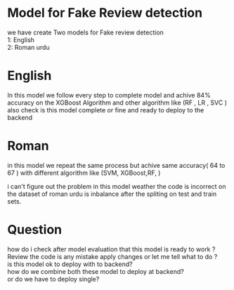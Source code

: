
# Model  for Fake  Review detection 

we have create Two models for Fake review detection   
1: English  
2: Roman urdu  


# English

In this model we follow every step to complete model and achive 84% accuracy on the XGBoost Algorithm 
and other algorithm like (RF , LR , SVC )
also check is this model complete or fine and ready to deploy to the backend  


# Roman

in this model we repeat the same process but achive same accuracy( 64 to 67  ) with different algorithm like (SVM, XGBoost,RF, )

i can't figure out the problem in this model weather the code is incorrect on the dataset of roman urdu is inbalance after the spliting on test and train sets.



# Question 
how do i check after model evaluation that this model is ready to work ?  
Review the code is any mistake apply changes or let me tell what to do ?  
is this model ok to deploy with to backend?  
how do we combine both these model to deploy at backend?  
or do we have to deploy single?


